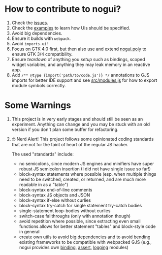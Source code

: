 # How to contribute to nogui?
1. Check the [issues](https://github.com/ubunatic/nogui/issues).
2. Check the [examples](examples) to learn how UIs should be specified.
3. Avoid big dependencies.
4. Ensure it builds with `webpack`.
5. Avoid `imports.ui`!
6. Focus on GTK 4.0 first, but then also use and extend [nogui.poly](src/poly.js)
   to ensure GTK 3/4 compatibility.
8. Ensure *teardown* of anything you *setup* such as bindings, scoped widget
   variables, and anything they may leak memory in an reactive app.
9. Add `/** @type {import('path/to/code.js')} */` annotations to GJS imports for
   better IDE support and see [src/modules.js](src/modules.js) for how to export
   module symbols correctly.

# Some Warnings
1. This project is in very early stages and should still be seen as an experiment.
   Anything can change and you may be stuck with an old version if you don't plan
   some buffer for refactoring.
2. 🤓 Nerd Alert! This project follows some opinionated coding standards that are
   not for the faint of heart of the regular JS hacker.

   The used "standards" include:

   * no semicolons, since modern JS engines and minifiers have super robust
     JS semicolon insertion (I did not have single issue so far!)
   * block-syntax statements where possible (esp. when multiple things need to be
     switched, created, or returned, and are much more readable in as a "table")
   * block-syntax end-of-line comments
   * block-syntax JS objects and JSON
   * block-syntax if-else without curlies
   * block-syntax try-catch for single statement try-catch bodies
   * single-statement loop-bodies without curlies
   * switch-case fallthroughs (only with annotation though)
   * avoid repetition where possible, since extracting even small functions
     allows for better statement "tables" and block-style code in general
   * create own utils to avoid big dependencies and to avoid bending existing
     frameworks to be compatible with webpacked GJS (e.g., nogui provides own
     [binding](src/binding.js), [assert](src/assert.js), [logging](src/logging.js)
     modules)
